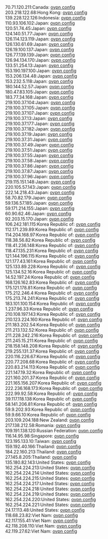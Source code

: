 70.71.120.211:Canada: [ovpn config](vpn/70_71_120_211.ovpn)  
203.218.122.68:Hong Kong: [ovpn config](vpn/203_218_122_68.ovpn)  
139.228.122.126:Indonesia: [ovpn config](vpn/139_228_122_126.ovpn)  
110.93.106.102:Japan: [ovpn config](vpn/110_93_106_102.ovpn)  
120.51.74.45:Japan: [ovpn config](vpn/120_51_74_45.ovpn)  
124.140.51.77:Japan: [ovpn config](vpn/124_140_51_77.ovpn)  
126.114.123.119:Japan: [ovpn config](vpn/126_114_123_119.ovpn)  
126.130.61.69:Japan: [ovpn config](vpn/126_130_61_69.ovpn)  
126.19.100.137:Japan: [ovpn config](vpn/126_19_100_137.ovpn)  
126.77.139.139:Japan: [ovpn config](vpn/126_77_139_139.ovpn)  
126.94.134.170:Japan: [ovpn config](vpn/126_94_134_170.ovpn)  
133.51.254.13:Japan: [ovpn config](vpn/133_51_254_13.ovpn)  
153.190.197.100:Japan: [ovpn config](vpn/153_190_197_100.ovpn)  
153.206.134.48:Japan: [ovpn config](vpn/153_206_134_48.ovpn)  
153.232.5.118:Japan: [ovpn config](vpn/153_232_5_118.ovpn)  
180.144.52.57:Japan: [ovpn config](vpn/180_144_52_57.ovpn)  
180.47.83.105:Japan: [ovpn config](vpn/180_47_83_105.ovpn)  
183.77.34.168:Japan: [ovpn config](vpn/183_77_34_168.ovpn)  
219.100.37.104:Japan: [ovpn config](vpn/219_100_37_104.ovpn)  
219.100.37.105:Japan: [ovpn config](vpn/219_100_37_105.ovpn)  
219.100.37.107:Japan: [ovpn config](vpn/219_100_37_107.ovpn)  
219.100.37.13:Japan: [ovpn config](vpn/219_100_37_13.ovpn)  
219.100.37.177:Japan: [ovpn config](vpn/219_100_37_177.ovpn)  
219.100.37.182:Japan: [ovpn config](vpn/219_100_37_182.ovpn)  
219.100.37.19:Japan: [ovpn config](vpn/219_100_37_19.ovpn)  
219.100.37.31:Japan: [ovpn config](vpn/219_100_37_31.ovpn)  
219.100.37.49:Japan: [ovpn config](vpn/219_100_37_49.ovpn)  
219.100.37.51:Japan: [ovpn config](vpn/219_100_37_51.ovpn)  
219.100.37.55:Japan: [ovpn config](vpn/219_100_37_55.ovpn)  
219.100.37.58:Japan: [ovpn config](vpn/219_100_37_58.ovpn)  
219.100.37.86:Japan: [ovpn config](vpn/219_100_37_86.ovpn)  
219.100.37.87:Japan: [ovpn config](vpn/219_100_37_87.ovpn)  
219.100.37.96:Japan: [ovpn config](vpn/219_100_37_96.ovpn)  
219.115.151.148:Japan: [ovpn config](vpn/219_115_151_148.ovpn)  
220.105.57.143:Japan: [ovpn config](vpn/220_105_57_143.ovpn)  
222.14.218.43:Japan: [ovpn config](vpn/222_14_218_43.ovpn)  
58.70.82.179:Japan: [ovpn config](vpn/58_70_82_179.ovpn)  
59.136.57.185:Japan: [ovpn config](vpn/59_136_57_185.ovpn)  
59.171.214.155:Japan: [ovpn config](vpn/59_171_214_155.ovpn)  
60.90.62.46:Japan: [ovpn config](vpn/60_90_62_46.ovpn)  
92.203.15.170:Japan: [ovpn config](vpn/92_203_15_170.ovpn)  
106.242.181.115:Korea Republic of: [ovpn config](vpn/106_242_181_115.ovpn)  
112.171.239.89:Korea Republic of: [ovpn config](vpn/112_171_239_89.ovpn)  
114.204.168.97:Korea Republic of: [ovpn config](vpn/114_204_168_97.ovpn)  
118.38.56.82:Korea Republic of: [ovpn config](vpn/118_38_56_82.ovpn)  
118.41.236.148:Korea Republic of: [ovpn config](vpn/118_41_236_148.ovpn)  
118.47.135.231:Korea Republic of: [ovpn config](vpn/118_47_135_231.ovpn)  
121.144.196.115:Korea Republic of: [ovpn config](vpn/121_144_196_115.ovpn)  
121.177.43.161:Korea Republic of: [ovpn config](vpn/121_177_43_161.ovpn)  
125.133.89.228:Korea Republic of: [ovpn config](vpn/125_133_89_228.ovpn)  
125.134.52.16:Korea Republic of: [ovpn config](vpn/125_134_52_16.ovpn)  
14.52.197.24:Korea Republic of: [ovpn config](vpn/14_52_197_24.ovpn)  
168.126.162.83:Korea Republic of: [ovpn config](vpn/168_126_162_83.ovpn)  
175.121.178.81:Korea Republic of: [ovpn config](vpn/175_121_178_81.ovpn)  
175.212.246.4:Korea Republic of: [ovpn config](vpn/175_212_246_4.ovpn)  
175.213.74.241:Korea Republic of: [ovpn config](vpn/175_213_74_241.ovpn)  
183.101.100.154:Korea Republic of: [ovpn config](vpn/183_101_100_154.ovpn)  
1.237.96.33:Korea Republic of: [ovpn config](vpn/1_237_96_33.ovpn)  
210.108.197.143:Korea Republic of: [ovpn config](vpn/210_108_197_143.ovpn)  
210.123.224.160:Korea Republic of: [ovpn config](vpn/210_123_224_160.ovpn)  
211.183.202.54:Korea Republic of: [ovpn config](vpn/211_183_202_54.ovpn)  
211.213.132.52:Korea Republic of: [ovpn config](vpn/211_213_132_52.ovpn)  
211.228.242.216:Korea Republic of: [ovpn config](vpn/211_228_242_216.ovpn)  
211.245.15.211:Korea Republic of: [ovpn config](vpn/211_245_15_211.ovpn)  
218.158.148.208:Korea Republic of: [ovpn config](vpn/218_158_148_208.ovpn)  
219.255.131.37:Korea Republic of: [ovpn config](vpn/219_255_131_37.ovpn)  
220.116.226.67:Korea Republic of: [ovpn config](vpn/220_116_226_67.ovpn)  
220.77.208.68:Korea Republic of: [ovpn config](vpn/220_77_208_68.ovpn)  
220.83.214.113:Korea Republic of: [ovpn config](vpn/220_83_214_113.ovpn)  
221.147.19.32:Korea Republic of: [ovpn config](vpn/221_147_19_32.ovpn)  
221.160.201.37:Korea Republic of: [ovpn config](vpn/221_160_201_37.ovpn)  
221.165.156.207:Korea Republic of: [ovpn config](vpn/221_165_156_207.ovpn)  
222.236.168.173:Korea Republic of: [ovpn config](vpn/222_236_168_173.ovpn)  
222.99.92.58:Korea Republic of: [ovpn config](vpn/222_99_92_58.ovpn)  
39.117.118.138:Korea Republic of: [ovpn config](vpn/39_117_118_138.ovpn)  
58.141.206.81:Korea Republic of: [ovpn config](vpn/58_141_206_81.ovpn)  
59.9.202.93:Korea Republic of: [ovpn config](vpn/59_9_202_93.ovpn)  
59.9.66.10:Korea Republic of: [ovpn config](vpn/59_9_66_10.ovpn)  
203.109.204.188:New Zealand: [ovpn config](vpn/203_109_204_188.ovpn)  
217.138.212.58:Romania: [ovpn config](vpn/217_138_212_58.ovpn)  
109.191.138.120:Russian Federation: [ovpn config](vpn/109_191_138_120.ovpn)  
116.14.95.98:Singapore: [ovpn config](vpn/116_14_95_98.ovpn)  
123.195.133.10:Taiwan: [ovpn config](vpn/123_195_133_10.ovpn)  
159.192.40.166:Thailand: [ovpn config](vpn/159_192_40_166.ovpn)  
184.22.160.213:Thailand: [ovpn config](vpn/184_22_160_213.ovpn)  
27.145.8.205:Thailand: [ovpn config](vpn/27_145_8_205.ovpn)  
135.180.82.143:United States: [ovpn config](vpn/135_180_82_143.ovpn)  
162.254.224.213:United States: [ovpn config](vpn/162_254_224_213.ovpn)  
162.254.224.214:United States: [ovpn config](vpn/162_254_224_214.ovpn)  
162.254.224.215:United States: [ovpn config](vpn/162_254_224_215.ovpn)  
162.254.224.217:United States: [ovpn config](vpn/162_254_224_217.ovpn)  
162.254.224.218:United States: [ovpn config](vpn/162_254_224_218.ovpn)  
162.254.224.219:United States: [ovpn config](vpn/162_254_224_219.ovpn)  
162.254.224.220:United States: [ovpn config](vpn/162_254_224_220.ovpn)  
162.254.224.221:United States: [ovpn config](vpn/162_254_224_221.ovpn)  
24.17.113.48:United States: [ovpn config](vpn/24_17_113_48.ovpn)  
118.68.23.82:Viet Nam: [ovpn config](vpn/118_68_23_82.ovpn)  
42.117.155.41:Viet Nam: [ovpn config](vpn/42_117_155_41.ovpn)  
42.118.208.110:Viet Nam: [ovpn config](vpn/42_118_208_110.ovpn)  
42.119.27.62:Viet Nam: [ovpn config](vpn/42_119_27_62.ovpn)  
